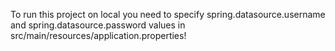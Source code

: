 To run this project on local you need to specify spring.datasource.username and spring.datasource.password values in src/main/resources/application.properties!
